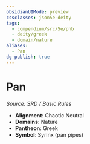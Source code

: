 ```yaml
---
obsidianUIMode: preview
cssclasses: json5e-deity
tags:
  - compendium/src/5e/phb
  - deity/greek
  - domain/nature
aliases:
  - Pan
dg-publish: true
---
```

# Pan
*Source: SRD / Basic Rules* 

- **Alignment**: Chaotic Neutral
- **Domains**: Nature
- **Pantheon**: Greek
- **Symbol**: Syrinx (pan pipes)